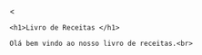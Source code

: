 <<!DOCTYPE html>
<html>
<head>
	<meta charset="utf-8">
	<title> Livro de receitas </title>
</head>

	<h1>Livro de Receitas </h1>

	Olá bem vindo ao nosso livro de receitas.<br>
	


<body>

</body>
</html>

